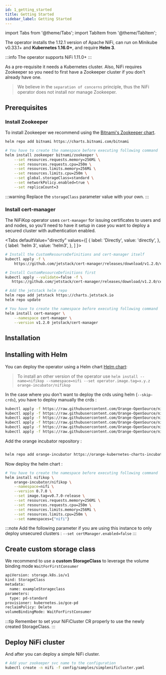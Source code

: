 ```yaml
---
id: 1_getting_started
title: Getting Started
sidebar_label: Getting Started
---
```


import Tabs from '@theme/Tabs';
import TabItem from '@theme/TabItem';

The operator installs the 1.12.1 version of Apache NiFi, can run on Minikube v0.33.1+ and **Kubernetes 1.16.0+**, and require **Helm 3**.

:::info
The operator supports NiFi 1.11.0+
:::

As a pre-requisite it needs a Kubernetes cluster. Also, NiFi requires Zookeeper so you need to first have a Zookeeper cluster if you don't already have one.

> We believe in the `separation of concerns` principle, thus the NiFi operator does not install nor manage Zookeeper.

## Prerequisites

### Install Zookeeper

To install Zookeeper we recommend using the [Bitnami's Zookeeper chart](https://github.com/bitnami/charts/tree/master/bitnami/zookeeper).

```bash
helm repo add bitnami https://charts.bitnami.com/bitnami
```

```bash
# You have to create the namespace before executing following command
helm install zookeeper bitnami/zookeeper \
    --set resources.requests.memory=256Mi \
    --set resources.requests.cpu=250m \
    --set resources.limits.memory=256Mi \
    --set resources.limits.cpu=250m \
    --set global.storageClass=standard \
    --set networkPolicy.enabled=true \
    --set replicaCount=3
```

:::warning
Replace the `storageClass` parameter value with your own.
:::

### Install cert-manager

The NiFiKop operator uses `cert-manager` for issuing certificates to users and and nodes, so you'll need to have it setup in case you want to deploy a secured cluster with authentication enabled.

<Tabs
defaultValue="directly"
values={[
{ label: 'Directly', value: 'directly', },
{ label: 'helm 3', value: 'helm3', },
]
}>
<TabItem value="directly">

```bash
# Install the CustomResourceDefinitions and cert-manager itself
kubectl apply -f \
    https://github.com/jetstack/cert-manager/releases/download/v1.2.0/cert-manager.yaml
```

</TabItem>
<TabItem value="helm3">

```bash
# Install CustomResourceDefinitions first
kubectl apply --validate=false -f \
   https://github.com/jetstack/cert-manager/releases/download/v1.2.0/cert-manager.crds.yaml

# Add the jetstack helm repo
helm repo add jetstack https://charts.jetstack.io
helm repo update

# You have to create the namespace before executing following command
helm install cert-manager \
    --namespace cert-manager \
    --version v1.2.0 jetstack/cert-manager
```

</TabItem>
</Tabs>

## Installation

## Installing with Helm

You can deploy the operator using a Helm chart [Helm chart](https://github.com/Orange-OpenSource/nifikop/tree/master/helm):

> To install an other version of the operator use `helm install --name=nifikop --namespace=nifi --set operator.image.tag=x.y.z orange-incubator/nifikop`

In the case where you don't want to deploy the crds using helm (`--skip-crds`), you have to deploy manually the crds :

```bash
kubectl apply -f https://raw.githubusercontent.com/Orange-OpenSource/nifikop/master/config/crd/bases/nifi.orange.com_nificlusters.yaml
kubectl apply -f https://raw.githubusercontent.com/Orange-OpenSource/nifikop/master/config/crd/bases/nifi.orange.com_nifiusers.yaml
kubectl apply -f https://raw.githubusercontent.com/Orange-OpenSource/nifikop/master/config/crd/bases/nifi.orange.com_nifiusergroups.yaml
kubectl apply -f https://raw.githubusercontent.com/Orange-OpenSource/nifikop/master/config/crd/bases/nifi.orange.com_nifidataflows.yaml
kubectl apply -f https://raw.githubusercontent.com/Orange-OpenSource/nifikop/master/config/crd/bases/nifi.orange.com_nifiparametercontexts.yaml
kubectl apply -f https://raw.githubusercontent.com/Orange-OpenSource/nifikop/master/config/crd/bases/nifi.orange.com_nifiregistryclients.yaml
```

Add the orange incubator repository :

```bash

helm repo add orange-incubator https://orange-kubernetes-charts-incubator.storage.googleapis.com/
```

Now deploy the helm chart :

```bash
# You have to create the namespace before executing following command
helm install nifikop \
    orange-incubator/nifikop \
    --namespace=nifi \
    --version 0.7.0 \
    --set image.tag=v0.7.0-release \
    --set resources.requests.memory=256Mi \
    --set resources.requests.cpu=250m \
    --set resources.limits.memory=256Mi \
    --set resources.limits.cpu=250m \
    --set namespaces={"nifi"}
```

:::note
Add the following parameter if you are using this instance to only deploy unsecured clusters : `--set certManager.enabled=false`
:::

## Create custom storage class

We recommend to use a **custom StorageClass** to leverage the volume binding mode `WaitForFirstConsumer`

```bash
apiVersion: storage.k8s.io/v1
kind: StorageClass
metadata:
  name: exampleStorageclass
parameters:
  type: pd-standard
provisioner: kubernetes.io/gce-pd
reclaimPolicy: Delete
volumeBindingMode: WaitForFirstConsumer
```

:::tip
Remember to set your NiFiCluster CR properly to use the newly created StorageClass.
:::

## Deploy NiFi cluster

And after you can deploy a simple NiFi cluster.

```bash
# Add your zookeeper svc name to the configuration
kubectl create -n nifi -f config/samples/simplenificluster.yaml
```
